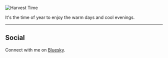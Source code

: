 ![Harvest Time](./BeachBridge.jpeg)

It's the time of year to enjoy the warm days and cool evenings. 



---



## Social

Connect with me on [Bluesky](https://bsky.app/profile/davidmarksmith.com).


